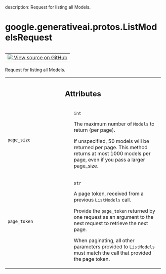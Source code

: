 description: Request for listing all Models.

<div itemscope itemtype="http://developers.google.com/ReferenceObject">
<meta itemprop="name" content="google.generativeai.protos.ListModelsRequest" />
<meta itemprop="path" content="Stable" />
</div>

# google.generativeai.protos.ListModelsRequest

<!-- Insert buttons and diff -->

<table class="tfo-notebook-buttons tfo-api nocontent" align="left">
<td>
  <a target="_blank" href="https://github.com/googleapis/google-cloud-python/tree/main/packages/google-ai-generativelanguage/google/ai/generativelanguage_v1beta/types/model_service.py#L62-L90">
    <img src="https://www.tensorflow.org/images/GitHub-Mark-32px.png" />
    View source on GitHub
  </a>
</td>
</table>



Request for listing all Models.

<!-- Placeholder for "Used in" -->




<!-- Tabular view -->
 <table class="responsive fixed orange">
<colgroup><col width="214px"><col></colgroup>
<tr><th colspan="2"><h2 class="add-link">Attributes</h2></th></tr>

<tr>
<td>

`page_size`<a id="page_size"></a>

</td>
<td>

`int`

The maximum number of ``Models`` to return (per page).

If unspecified, 50 models will be returned per page. This
method returns at most 1000 models per page, even if you
pass a larger page_size.

</td>
</tr><tr>
<td>

`page_token`<a id="page_token"></a>

</td>
<td>

`str`

A page token, received from a previous ``ListModels`` call.

Provide the ``page_token`` returned by one request as an
argument to the next request to retrieve the next page.

When paginating, all other parameters provided to
``ListModels`` must match the call that provided the page
token.

</td>
</tr>
</table>



